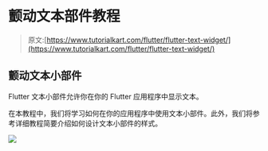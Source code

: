 # 颤动文本部件教程

> 原文:[https://www.tutorialkart.com/flutter/flutter-text-widget/](https://www.tutorialkart.com/flutter/flutter-text-widget/)

## 颤动文本小部件

Flutter 文本小部件允许你在你的 Flutter 应用程序中显示文本。

在本教程中，我们将学习如何在你的应用程序中使用文本小部件。此外，我们将参考详细教程简要介绍如何设计文本小部件的样式。

[![](../Images/925da31b32d6bc3827932f6c8afb11bb.png)](https://www.tutorialkart.com/)
